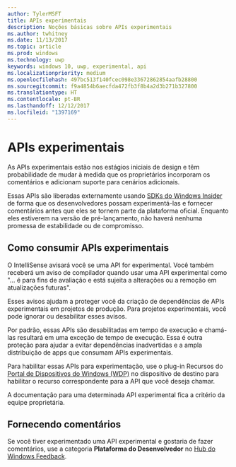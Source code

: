 ```yaml
---
author: TylerMSFT
title: APIs experimentais
description: Noções básicas sobre APIs experimentais
ms.author: twhitney
ms.date: 11/13/2017
ms.topic: article
ms.prod: windows
ms.technology: uwp
keywords: windows 10, uwp, experimental, api
ms.localizationpriority: medium
ms.openlocfilehash: 497bc513f140fcec098e33672862854aafb28800
ms.sourcegitcommit: f9a4854b6aecfda472fb3f8b4a2d3b271b327800
ms.translationtype: HT
ms.contentlocale: pt-BR
ms.lasthandoff: 12/12/2017
ms.locfileid: "1397169"
---
```

# <a name="experimental-apis"></a>APIs experimentais

As APIs experimentais estão nos estágios iniciais de design e têm probabilidade de mudar à medida que os proprietários incorporam os comentários e adicionam suporte para cenários adicionais.

Essas APIs são liberadas externamente usando [SDKs do Windows Insider](https://www.microsoft.com/en-us/software-download/windowsinsiderpreviewSDK) de forma que os desenvolvedores possam experimentá-las e fornecer comentários antes que eles se tornem parte da plataforma oficial. Enquanto eles estiverem na versão de pré-lançamento, não haverá nenhuma promessa de estabilidade ou de compromisso.

## <a name="consuming-experimental-apis"></a>Como consumir APIs experimentais
O IntelliSense avisará você se uma API for experimental. Você também receberá um aviso de compilador quando usar uma API experimental como "... é para fins de avaliação e está sujeita a alterações ou a remoção em atualizações futuras".

Esses avisos ajudam a proteger você da criação de dependências de APIs experimentais em projetos de produção. Para projetos experimentais, você pode ignorar ou desabilitar esses avisos.

Por padrão, essas APIs são desabilitadas em tempo de execução e chamá-las resultará em uma exceção de tempo de execução. Essa é outra proteção para ajudar a evitar dependências inadvertidas e a ampla distribuição de apps que consumam APIs experimentais.

Para habilitar essas APIs para experimentação, use o plug-in Recursos do [Portal de Dispositivos do Windows (WDP)](https://docs.microsoft.com/en-us/windows/uwp/debug-test-perf/device-portal) no dispositivo de destino para habilitar o recurso correspondente para a API que você deseja chamar.

A documentação para uma determinada API experimental fica a critério da equipe proprietária.

## <a name="providing-feedback"></a>Fornecendo comentários

Se você tiver experimentado uma API experimental e gostaria de fazer comentários, use a categoria **Plataforma do Desenvolvedor** no [Hub do Windows Feedback](https://support.microsoft.com/en-us/help/4021566/windows-10-send-feedback-to-microsoft-with-feedback-hub-app).